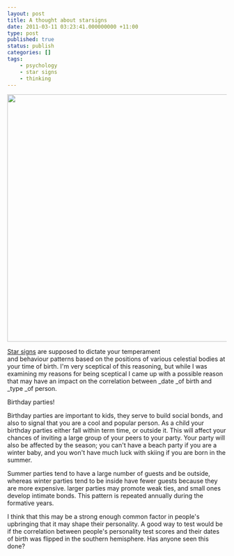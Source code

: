 ```yaml
---
layout: post
title: A thought about starsigns
date: 2011-03-11 03:23:41.000000000 +11:00
type: post
published: true
status: publish
categories: []
tags:
    - psychology
    - star signs
    - thinking
---
```


<p><img class="alignnone" src="{{ site.baseurl }}/assets/181327_10150389710475613_541400612_17065922_819094_n.jpg" alt="" width="720" height="568" /></p>
<p><a href="http://en.wikipedia.org/wiki/Star_sign">Star signs</a> are supposed to dictate your temperament and behaviour patterns based on the positions of various celestial bodies at your time of birth. I'm very sceptical of this reasoning, but while I was examining my reasons for being sceptical I came up with a possible reason that may have an impact on the correlation between _date _of birth and _type _of person.</p>
<p>Birthday parties!</p>
<p>Birthday parties are important to kids, they serve to build social bonds, and also to signal that you are a cool and popular person. As a child your birthday parties either fall within term time, or outside it. This will affect your chances of inviting a large group of your peers to your party. Your party will also be affected by the season; you can't have a beach party if you are a winter baby, and you won't have much luck with skiing if you are born in the summer.</p>
<p>Summer parties tend to have a large number of guests and be outside, whereas winter parties tend to be inside have fewer guests because they are more expensive. larger parties may promote weak ties, and small ones develop intimate bonds. This pattern is repeated annually during the formative years.</p>
<p>I think that this may be a strong enough common factor in people's upbringing that it may shape their personality. A good way to test would be if the correlation between people's personality test scores and their dates of birth was flipped in the southern hemisphere. Has anyone seen this done?</p>
